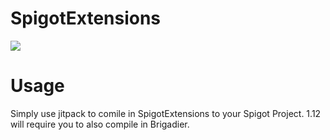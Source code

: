 # SpigotExtensions
[![](https://jitpack.io/v/HeadpatServices/SpigotExtensions.svg)](https://jitpack.io/#HeadpatServices/SpigotExtensions)
# Usage
Simply use jitpack to comile in SpigotExtensions to your Spigot Project. 1.12 will require you to also compile in Brigadier.

